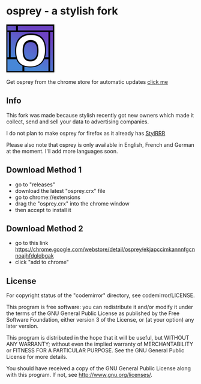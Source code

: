 # osprey - a stylish fork

![osprey](https://raw.githubusercontent.com/JackCDK/osprey/master/128.png)

Get osprey from the chrome store for automatic updates [click me](https://chrome.google.com/webstore/detail/osprey/ekjapccimkannnfgcnnoajhfdglobgak)

## Info

This fork was made because stylish recently got new owners which made it collect, send and sell your data to advertising companies.

I do not plan to make osprey for firefox as it already has [StylRRR](https://addons.mozilla.org/En-us/firefox/addon/stylrrr/)

Please also note that osprey is only available in English, French and German at the moment. I'll add more languages soon.

## Download Method 1

* go to "releases"
* download the latest "osprey.crx" file
* go to chrome://extensions
* drag the "osprey.crx" into the chrome window
* then accept to install it

## Download Method 2
* go to this link
https://chrome.google.com/webstore/detail/osprey/ekjapccimkannnfgcnnoajhfdglobgak
* click "add to chrome"


## License

For copyright status of the "codemirror" directory, see codemirror/LICENSE.

This program is free software: you can redistribute it and/or modify
it under the terms of the GNU General Public License as published by
the Free Software Foundation, either version 3 of the License, or
(at your option) any later version.

This program is distributed in the hope that it will be useful,
but WITHOUT ANY WARRANTY; without even the implied warranty of
MERCHANTABILITY or FITNESS FOR A PARTICULAR PURPOSE.  See the
GNU General Public License for more details.

You should have received a copy of the GNU General Public License
along with this program.  If not, see <http://www.gnu.org/licenses/>.
